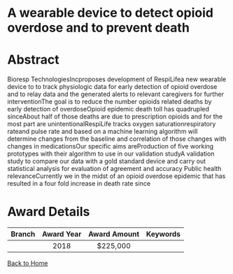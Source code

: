 
A wearable device to detect opioid overdose and to prevent death
================================================================

# Abstract


Bioresp TechnologiesIncproposes development of RespiLifea new wearable device to to track
physiologic data for early detection of opioid overdose and to relay data and the generated alerts
to relevant caregivers for further interventionThe goal is to reduce the number opioids related
deaths by early detection of overdoseOpioid epidemic death toll has quadrupled sinceAbout half of those deaths are due to prescription opioids and for the most part are unintentionalRespiLife tracks oxygen saturationrespiratory rateand pulse rate and based on a machine
learning algorithm will determine changes from the baseline and correlation of those changes with
changes in medicationsOur specific aims areProduction of five working prototypes with their
algorithm to use in our validation studyA validation study to compare our data with a
gold standard device and carry out statistical analysis for evaluation of agreement and accuracy Public health relevanceCurrently we in the midst of an opioid overdose epidemic that has resulted in a four fold
increase in death rate since  

# Award Details

|Branch|Award Year|Award Amount|Keywords|
| :---: | :---: | :---: | :---: |
||2018|$225,000||
  
  


[Back to Home](https://github.com/chrischow/dod_sbir_awards/Reports/JH/#2404)